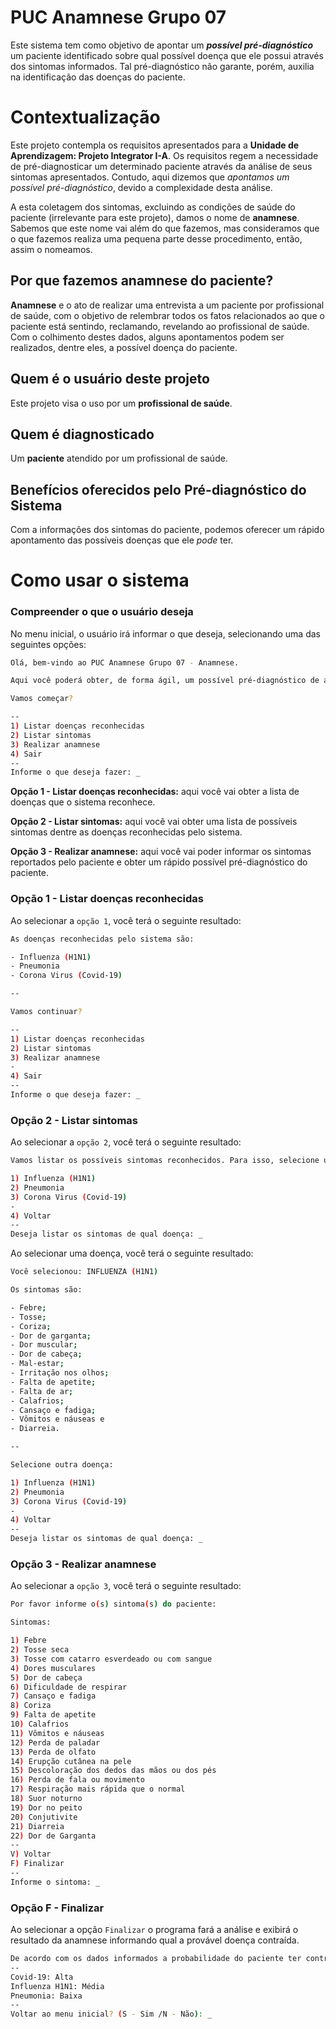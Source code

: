 # PUC Anamnese Grupo 07

Este sistema tem como objetivo de apontar um ***possível pré-diagnóstico*** um paciente identificado sobre qual possível doença que ele possui através dos sintomas informados. Tal pré-diagnóstico não garante, porém, auxilia na identificação das doenças do paciente.

# Contextualização

Este projeto contempla os requisitos apresentados para a **Unidade de Aprendizagem: Projeto Integrator I-A**. Os requisitos regem a necessidade de pré-diagnosticar um determinado paciente através da análise de seus sintomas apresentados. Contudo, aqui dizemos que *apontamos um possível pré-diagnóstico*, devido a complexidade desta análise.

A esta coletagem dos sintomas, excluindo as condições de saúde do paciente (irrelevante para este projeto), damos o nome de **anamnese**. Sabemos que este nome vai além do que fazemos, mas consideramos que o que fazemos realiza uma pequena parte desse procedimento, então, assim o nomeamos.

## Por que fazemos anamnese do paciente?

**Anamnese** e o ato de realizar uma entrevista a um paciente por profissional de saúde, com o objetivo de relembrar todos os fatos relacionados ao que o paciente está sentindo, reclamando, revelando ao profissional de saúde. Com o colhimento destes dados, alguns apontamentos podem ser realizados, dentre eles, a possível doença do paciente.

## Quem é o usuário deste projeto

Este projeto visa o uso por um **profissional de saúde**.

## Quem é diagnosticado

Um **paciente** atendido por um profissional de saúde.

## Benefícios oferecidos pelo Pré-diagnóstico do Sistema

Com a informações dos sintomas do paciente, podemos oferecer um rápido apontamento das possíveis doenças que ele *pode* ter.

# Como usar o sistema

### Compreender o que o usuário deseja

No menu inicial, o usuário irá informar o que deseja, selecionando uma das seguintes opções:

```bash
Olá, bem-vindo ao PUC Anamnese Grupo 07 - Anamnese.

Aqui você poderá obter, de forma ágil, um possível pré-diagnóstico de algum paciente sendo atendido.

Vamos começar?

--
1) Listar doenças reconhecidas
2) Listar sintomas
3) Realizar anamnese
4) Sair
--
Informe o que deseja fazer: _
```

**Opção 1 - Listar doenças reconhecidas:** aqui você vai obter a lista de doenças que o sistema reconhece.

**Opção 2 - Listar sintomas:** aqui você vai obter uma lista de possíveis sintomas dentre as doenças reconhecidas pelo sistema.

**Opção 3 - Realizar anamnese:** aqui você vai poder informar os sintomas reportados pelo paciente e obter um rápido possível pré-diagnóstico do paciente.

### Opção 1 - Listar doenças reconhecidas

Ao selecionar a `opção 1`, você terá o seguinte resultado:

```bash
As doenças reconhecidas pelo sistema são:

- Influenza (H1N1)
- Pneumonia
- Corona Virus (Covid-19)

--

Vamos continuar?

--
1) Listar doenças reconhecidas
2) Listar sintomas
3) Realizar anamnese
-
4) Sair
--
Informe o que deseja fazer: _
```

### Opção 2 - Listar sintomas

Ao selecionar a `opção 2`, você terá o seguinte resultado:

```bash
Vamos listar os possíveis sintomas reconhecidos. Para isso, selecione uma doença:

1) Influenza (H1N1)
2) Pneumonia
3) Corona Virus (Covid-19)
-
4) Voltar
--
Deseja listar os sintomas de qual doença: _
```

Ao selecionar uma doença, você terá o seguinte resultado:

```bash
Você selecionou: INFLUENZA (H1N1)

Os sintomas são:

- Febre;
- Tosse;
- Coriza;
- Dor de garganta;
- Dor muscular;
- Dor de cabeça;
- Mal-estar;
- Irritação nos olhos;
- Falta de apetite;
- Falta de ar;
- Calafrios;
- Cansaço e fadiga;
- Vômitos e náuseas e
- Diarreia.

--

Selecione outra doença:

1) Influenza (H1N1)
2) Pneumonia
3) Corona Virus (Covid-19)
-
4) Voltar
--
Deseja listar os sintomas de qual doença: _
```

### Opção 3 - Realizar anamnese

Ao selecionar a `opção 3`, você terá o seguinte resultado:

```bash
Por favor informe o(s) sintoma(s) do paciente:

Sintomas:

1) Febre
2) Tosse seca
3) Tosse com catarro esverdeado ou com sangue
4) Dores musculares
5) Dor de cabeça
6) Dificuldade de respirar
7) Cansaço e fadiga
8) Coriza
9) Falta de apetite
10) Calafrios
11) Vômitos e náuseas
12) Perda de paladar
13) Perda de olfato
14) Erupção cutânea na pele
15) Descoloração dos dedos das mãos ou dos pés
16) Perda de fala ou movimento
17) Respiração mais rápida que o normal
18) Suor noturno
19) Dor no peito
20) Conjutivite
21) Diarreia
22) Dor de Garganta
--
V) Voltar
F) Finalizar
--
Informe o sintoma: _
```
### Opção F - Finalizar
Ao selecionar a opção `Finalizar` o programa fará a análise e exibirá o resultado da anamnese informando qual a provável doença contraída.

```bash
De acordo com os dados informados a probabilidade do paciente ter contraído as seguintes doenças é:
--
Covid-19: Alta
Influenza H1N1: Média
Pneumonia: Baixa
--
Voltar ao menu inicial? (S - Sim /N - Não): _
```